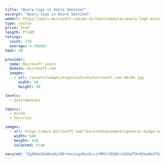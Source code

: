```yaml
---
title: "Query logs in Azure Sentinel"
excerpt: "Query logs in Azure Sentinel"
webUrl: https://docs.microsoft.com/en-us/learn/modules/query-logs-azure-sentinel/
type: course
price: Free
length: PT18M
ratings:
  count: 270
  average: 4.766667
heat: 50

provider:
  name: Microsoft Learn
  domain: microsoft.com
  images:
    - url: /assets/images/organizations/microsoft.com-50x50.jpg
      width: 50
      height: 50

levels:
  - Intermediate

topics:
  - Azure
  - Security

images:
  - url: https://docs.microsoft.com/learn/achievements/generic-badge-social.png
    width: 640
    height: 320
    isCached: true

secured: "EgSNSm3Do0mxBiJ9E+CoojvqsRoc6iciYMRl+lRSNY/ib5kUT9vMZnw8btFZohRxXA/8GLU+oM0vlF9YN3pXPxvQUCWsFK7tFYMtbyr+uU4PStvQAO0Chp0ySPzl5Z1kIA47I1fjdJNH8i5fbRUF+KA2PKDq1/1lUbRYMB1O0rnT1qG0hKtCGEQgV5ZnxrJnYjKNDwBDvnEHAN7tg8jT7IQEpD0+Qiq/0TIP3wwbXHCm1eR9I2sk19FvmETa20b9e7CMJcAka73pkc7I/IU4weGkqHSiB3+F1tttNx2IKQ24imFvh6nRGqz1SRULHN1xzRBpYMx2HOmsGMFn+JqYosaNLtO2ZvpZazvOQ5TRKDBWnvQKfabQ+CUZ9Dr0lUCQouMp/cUh/Vr0GBCgj9xg1c2SEc210wtqnHVP5S841mw=;DxzX5hqxYE/uSKN42veDRA=="
---
```


